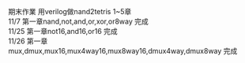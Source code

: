 期末作業 用verilog做nand2tetris 1~5章  
11/7 第一章nand,not,and,or,xor,or8way 完成  
11/25 第一章not16,and16,or16 完成  
11/26 第一章mux,dmux,mux16,mux4way16,mux8way16,dmux4way,dmux8way 完成
